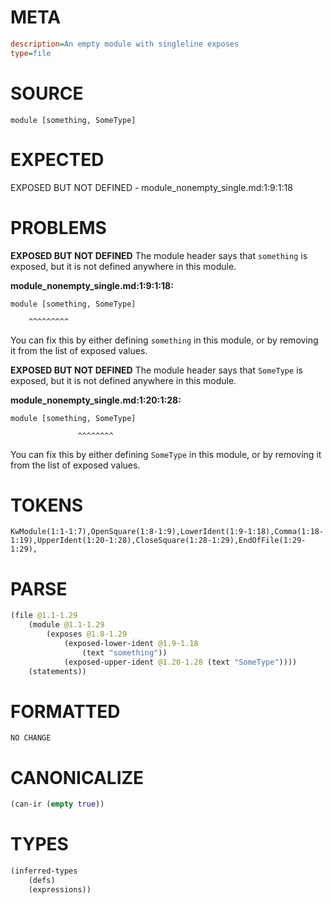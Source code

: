 # META
~~~ini
description=An empty module with singleline exposes
type=file
~~~
# SOURCE
~~~roc
module [something, SomeType]
~~~
# EXPECTED
EXPOSED BUT NOT DEFINED - module_nonempty_single.md:1:9:1:18
# PROBLEMS
**EXPOSED BUT NOT DEFINED**
The module header says that ``something`` is exposed, but it is not defined anywhere in this module.

**module_nonempty_single.md:1:9:1:18:**
```roc
module [something, SomeType]
```
        ^^^^^^^^^
You can fix this by either defining ``something`` in this module, or by removing it from the list of exposed values.

**EXPOSED BUT NOT DEFINED**
The module header says that ``SomeType`` is exposed, but it is not defined anywhere in this module.

**module_nonempty_single.md:1:20:1:28:**
```roc
module [something, SomeType]
```
                   ^^^^^^^^
You can fix this by either defining ``SomeType`` in this module, or by removing it from the list of exposed values.

# TOKENS
~~~zig
KwModule(1:1-1:7),OpenSquare(1:8-1:9),LowerIdent(1:9-1:18),Comma(1:18-1:19),UpperIdent(1:20-1:28),CloseSquare(1:28-1:29),EndOfFile(1:29-1:29),
~~~
# PARSE
~~~clojure
(file @1.1-1.29
	(module @1.1-1.29
		(exposes @1.8-1.29
			(exposed-lower-ident @1.9-1.18
				(text "something"))
			(exposed-upper-ident @1.20-1.28 (text "SomeType"))))
	(statements))
~~~
# FORMATTED
~~~roc
NO CHANGE
~~~
# CANONICALIZE
~~~clojure
(can-ir (empty true))
~~~
# TYPES
~~~clojure
(inferred-types
	(defs)
	(expressions))
~~~
